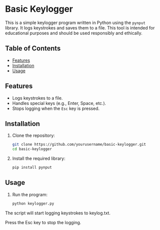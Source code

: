 # Basic Keylogger

This is a simple keylogger program written in Python using the `pynput` library. It logs keystrokes and saves them to a file. This tool is intended for educational purposes and should be used responsibly and ethically.

## Table of Contents

- [Features](#features)
- [Installation](#installation)
- [Usage](#usage)


## Features

- Logs keystrokes to a file.
- Handles special keys (e.g., Enter, Space, etc.).
- Stops logging when the `Esc` key is pressed.

## Installation

1. Clone the repository:

   ```sh
   git clone https://github.com/yourusername/basic-keylogger.git
   cd basic-keylogger


2. Install the required library:

   ``` sh
   pip install pynput

## Usage
1. Run the program:

   ```sh
   python keylogger.py

The script will start logging keystrokes to keylog.txt.

Press the Esc key to stop the logging.
